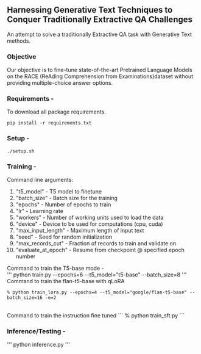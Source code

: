 ## Harnessing Generative Text Techniques to Conquer Traditionally Extractive QA Challenges

An attempt to solve a traditionally Extractive QA task with Generative Text methods.

### Objective
Our objective is to fine-tune state-of-the-art Pretrained Language Models on the RACE (ReAding Comprehension from Examinations)dataset without providing multiple-choice answer options.

### Requirements - 
To download all package requirements.

```
pip install -r requirements.txt
```

### Setup - 
```
./setup.sh
```

### Training - 

Command line arguments: <br>

1. "t5_model" - T5 model to finetune <br>
2. "batch_size" - Batch size for the training <br>
3. "epochs" - Number of epochs to train <br>
4. "lr" - Learning rate
5. "workers" - Number of working units used to load the data
6. "device" - Device to be used for computations (cpu, cuda)
7. "max_input_length" - Maximum length of input text
8. "seed" - Seed for random initialization
9. "max_records_cut" - Fraction of records to train and validate on
10. "evaluate_at_epoch" - Resume from checkpoint @ specified epoch number


Command to train the T5-base mode - <br>
'''
python train.py --epochs=6 --t5_model="t5-base" --batch_size=8
'''
<br>
Command to train the flan-t5-base with qLoRA
```
% python train_lora.py --epochs=4 --t5_model="google/flan-t5-base" --batch_size=16 -e=2
```
<br>
Command to train the instruction fine tuned
```
% python train_sft.py
```

### Inference/Testing - 

'''
python inference.py
'''